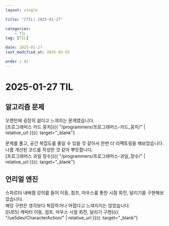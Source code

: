 ```yaml
---
layout: single

title: "[TIL] 2025-01-27"

categories:
    - TIL
tag: [TIL]

date: 2025-01-27
last_modified_at: 2025-02-03

order : 42
---
```


# 2025-01-27 TIL

## 알고리즘 문제

오랜만에 굉장히 쉽다고 느껴지는 문제였습니다.  
[프로그래머스 카드 뭉치]({{ "/programmers/프로그래머스-카드_뭉치/" | relative_url }}){: target="_blank"}

문제를 풀고, 공간 복잡도를 줄일 수 있을 것 같아서 한번 더 리팩토링을 해보았습니다.  
나름 개선된 코드를 작성한 것 같아 뿌듯합니다.  
[프로그래머스 과일 장수]({{ "/programmers/프로그래머스-과일_장수/" | relative_url }}){: target="_blank"}

## 언리얼 엔진

스파르타 내배캠 강의를 들어 이동, 점프, 마우스를 통한 시점 회전, 달리기를 구현해보았습니다.  
해당 구현은 생각보다 복잡하거나 어렵다고 느껴지지는 않았습니다.  
[[UE5] 캐릭터 이동, 점프, 마우스 시점 회전, 달리기 구현]({{ "/ue5dev/CharacterAction/" | relative_url }}){: target="_blank"}

